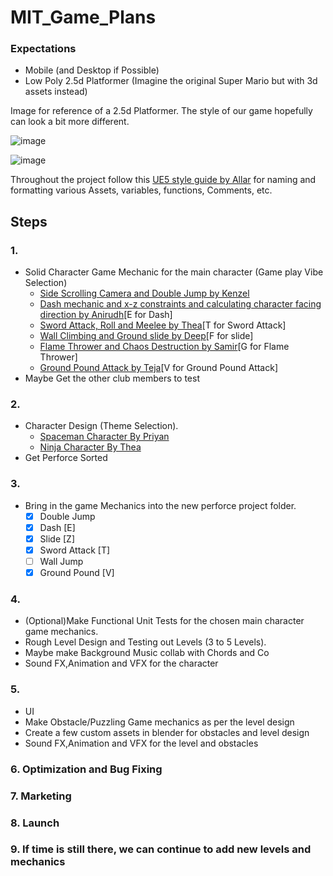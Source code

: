 # MIT_Game_Plans

### Expectations
* Mobile (and Desktop if Possible)
* Low Poly 2.5d Platformer (Imagine the original Super Mario but with 3d assets instead)

Image for reference of a 2.5d Platformer. The style of our game hopefully can look a bit more different.

![image](https://user-images.githubusercontent.com/65004578/161414499-7bda9648-698e-4908-a879-150e4c25ae77.png)

![image](https://user-images.githubusercontent.com/65004578/161413963-bb7861f4-8324-4fff-80e1-3c9ee1f4c8f7.png)

Throughout the project follow this [UE5 style guide by Allar](https://github.com/Allar/ue5-style-guide) for naming and formatting various Assets, variables, functions, Comments, etc.

## Steps

### 1.  
*	Solid Character Game Mechanic for the main character (Game play Vibe Selection)
	*	[Side Scrolling Camera and Double Jump by Kenzel](https://youtu.be/gUVn7xhJPH8)
	*	[Dash mechanic and x-z constraints and calculating character facing direction by Anirudh](https://youtu.be/e1gwhWvBvSY)[E for Dash]
	*	[Sword Attack, Roll and Meelee by Thea](https://youtu.be/lr356mC_wkY)[T for Sword Attack]
	*	[Wall Climbing and Ground slide by Deep](https://youtu.be/Cifwc2M4_9M)[F for slide]
	*	[Flame Thrower and Chaos Destruction by Samir](https://youtu.be/EXzoE6LgZ_Y)[G for Flame Thrower]
	*	[Ground Pound Attack by Teja](https://youtu.be/s4vRsEiQpeU)[V for Ground Pound Attack]
*	Maybe Get the other club members to test

### 2.	
*	Character Design (Theme Selection). 
	*	[Spaceman Character By Priyan](https://youtu.be/Lc0esM73b1E)
	*	[Ninja Character By Thea](https://youtu.be/KwTeQcwCIYs)	
* 	Get Perforce Sorted
 
### 3.	
*	Bring in the game Mechanics into the new perforce project folder.
	*	[x] Double Jump 
	*	[x] Dash [E]	
	*	[X] Slide [Z]
	*	[X] Sword Attack [T]
	*	[ ] Wall Jump
	*	[x] Ground Pound [V]

### 4.
*	(Optional)Make Functional Unit Tests for the chosen main character game mechanics. 
*	Rough Level Design and Testing out Levels (3 to 5 Levels).
*	Maybe make Background Music collab with Chords and Co
*	Sound FX,Animation and VFX for the character

### 5.	
*	UI 
*	Make Obstacle/Puzzling Game mechanics as per the level design
*	Create a few custom assets in blender for obstacles and level design
*	Sound FX,Animation and VFX for the level and obstacles

### 6.	Optimization and Bug Fixing

### 7.	Marketing 

### 8.	Launch

### 9.	If time is still there, we can continue to add new levels and mechanics
